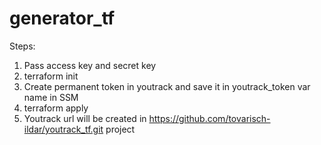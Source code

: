 # generator_tf

Steps:
1. Pass access key and secret key
2. terraform init
5. Create permanent token in youtrack and save it in youtrack_token var name in SSM
3. terraform apply
4. Youtrack url will be created in https://github.com/tovarisch-ildar/youtrack_tf.git project